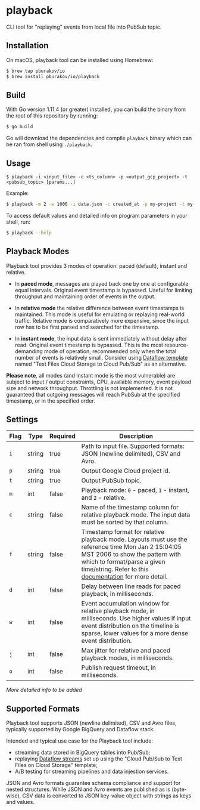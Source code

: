 # playback

CLI tool for "replaying" events from local file into PubSub topic.

## Installation

On macOS, playback tool can be installed using Homebrew:

```bash
$ brew tap pburakov/io
$ brew install pburakov/io/playback
```

## Build

With Go version 1.11.4 (or greater) installed, you can build the binary from the root of this repository by running:

```bash
$ go build
```

Go will download the dependencies and compile `playback` binary which can be ran from shell using `./playback`.

## Usage

```
$ playback -i <input_file> -c <ts_column> -p <output_gcp_project> -t <pubsub_topic> [params...] 
```

Example:

```bash
$ playback -m 2 -w 1000 -i data.json -c created_at -p my-project -t my-topic 
``` 

To access default values and detailed info on program parameters in your shell, run:  

```bash
$ playback --help
```

## Playback Modes

Playback tool provides 3 modes of operation: paced (default), instant and relative. 

- In **paced mode**, messages are played back one by one at configurable equal intervals. Original event timestamp is bypassed. Useful for limiting throughput and maintaining order of events in the output.

- In **relative mode** the relative difference between event timestamps is maintained. This mode is useful for emulating or replaying real-world traffic. Relative mode is comparatively more expensive, since the input row has to be first parsed and searched for the timestamp.   

- In **instant mode**, the input data is sent immediately without delay after read. Original event timestamp is bypassed. This is the most resource-demanding mode of operation, recommended only when the total number of events is relatively small. Consider using [Dataflow template](https://console.cloud.google.com/dataflow/createjob) named "Text Files Cloud Storage to Cloud Pub/Sub" as an alternative.

**Please note**, all modes (and instant mode is the most vulnerable) are subject to input / output constraints, CPU, available memory, event payload size and network throughput. Throttling is not implemented. It is not guaranteed that outgoing messages will reach PubSub at the specified timestamp, or in the specified order.

## Settings

| Flag | Type | Required | Description |
|------|------|----------|-------------|
| `i` | string | true | Path to input file. Supported formats: JSON (newline delimited), CSV and Avro.
| `p` | string | true | Output Google Cloud project id. |
| `t` | string | true | Output PubSub topic. |
| `m` | int | false | Playback mode: `0` - paced, `1` - instant, and `2` - relative. |
| `c` | string | false | Name of the timestamp column for relative playback mode. The input data must be sorted by that column. |
| `f` | string | false | Timestamp format for relative playback mode. Layouts must use the reference time Mon Jan 2 15:04:05 MST 2006 to show the pattern with which to format/parse a given time/string. Refer to this [documentation](https://golang.org/pkg/time/#pkg-constants) for more detail. |
| `d` | int | false | Delay between line reads for paced playback, in milliseconds. | 
| `w` | int | false | Event accumulation window for relative playback mode, in milliseconds. Use higher values if input event distribution on the timeline is sparse, lower values for a more dense event distribution. |
| `j` | int | false | Max jitter for relative and paced playback modes, in milliseconds. | 
| `o` | int | false | Publish request timeout, in milliseconds. |

_More detailed info to be added_

## Supported Formats

Playback tool supports JSON (newline delimited), CSV and Avro files, typically supported by Google BigQuery and Dataflow stack.

Intended and typical use case for the Playback tool include:
 - streaming data stored in BigQuery tables into Pub/Sub;
 - replaying [Dataflow streams](https://console.cloud.google.com/dataflow/createjob) set up using the "Cloud Pub/Sub to Text Files on Cloud Storage" template;
 - A/B testing for streaming pipelines and data injestion services.    

JSON and Avro formats guarantee schema compliance and support for nested structures. While JSON and Avro events are published as is (byte-wise), CSV data is converted to JSON key-value object with strings as keys and values.
